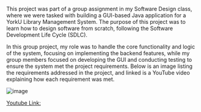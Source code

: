 This project was part of a group assignment in my Software Design class, where we were tasked with building a GUI-based Java application for a YorkU Library Management System. The purpose of this project was to learn how to design software from scratch, following the Software Development Life Cycle (SDLC).

In this group project, my role was to handle the core functionality and logic of the system, focusing on implementing the backend features, while my group members focused on developing the GUI and conducting testing to ensure the system met the project requirements.
Below is an image listing the requirements addressed in the project, and linked is a YouTube video explaining how each requirement was met.

![image](https://github.com/user-attachments/assets/4c9373c1-ed5a-446b-ab7e-621c3a7124a7)

[Youtube Link:](https://www.youtube.com/watch?v=t4YbA_HtwzQ)


